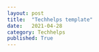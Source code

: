 ```yaml
---
layout: post
title:  "Techhelps template"
date:   2021-04-28
category: Techhelps
published: True
---
```

